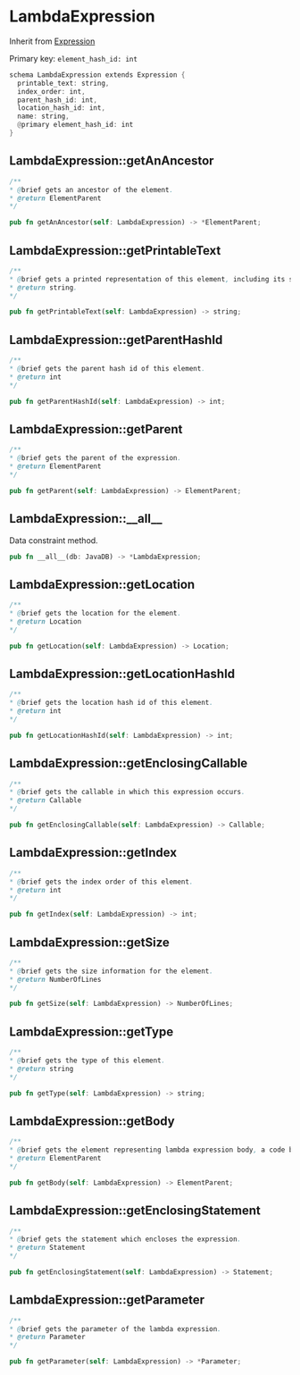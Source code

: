 # LambdaExpression

Inherit from [Expression](./Expression.md)

Primary key: `element_hash_id: int`

```rust
schema LambdaExpression extends Expression {
  printable_text: string,
  index_order: int,
  parent_hash_id: int,
  location_hash_id: int,
  name: string,
  @primary element_hash_id: int
}
```
## LambdaExpression::getAnAncestor

```java
/**
* @brief gets an ancestor of the element.
* @return ElementParent 
*/
```
```rust
pub fn getAnAncestor(self: LambdaExpression) -> *ElementParent;
```
## LambdaExpression::getPrintableText

```java
/**
* @brief gets a printed representation of this element, including its structure where applicable.
* @return string.
*/
```
```rust
pub fn getPrintableText(self: LambdaExpression) -> string;
```
## LambdaExpression::getParentHashId

```java
/**
* @brief gets the parent hash id of this element.
* @return int
*/
```
```rust
pub fn getParentHashId(self: LambdaExpression) -> int;
```
## LambdaExpression::getParent

```java
/**
* @brief gets the parent of the expression.
* @return ElementParent 
*/
```
```rust
pub fn getParent(self: LambdaExpression) -> ElementParent;
```
## LambdaExpression::\_\_all\_\_

Data constraint method.

```rust
pub fn __all__(db: JavaDB) -> *LambdaExpression;
```
## LambdaExpression::getLocation

```java
/**
* @brief gets the location for the element.
* @return Location
*/
```
```rust
pub fn getLocation(self: LambdaExpression) -> Location;
```
## LambdaExpression::getLocationHashId

```java
/**
* @brief gets the location hash id of this element.
* @return int
*/
```
```rust
pub fn getLocationHashId(self: LambdaExpression) -> int;
```
## LambdaExpression::getEnclosingCallable

```java
/**
* @brief gets the callable in which this expression occurs.
* @return Callable 
*/
```
```rust
pub fn getEnclosingCallable(self: LambdaExpression) -> Callable;
```
## LambdaExpression::getIndex

```java
/**
* @brief gets the index order of this element.
* @return int
*/
```
```rust
pub fn getIndex(self: LambdaExpression) -> int;
```
## LambdaExpression::getSize

```java
/**
* @brief gets the size information for the element.
* @return NumberOfLines
*/
```
```rust
pub fn getSize(self: LambdaExpression) -> NumberOfLines;
```
## LambdaExpression::getType

```java
/**
* @brief gets the type of this element.
* @return string
*/
```
```rust
pub fn getType(self: LambdaExpression) -> string;
```
## LambdaExpression::getBody

```java
/**
* @brief gets the element representing lambda expression body, a code block or an expression.
* @return ElementParent 
*/
```
```rust
pub fn getBody(self: LambdaExpression) -> ElementParent;
```
## LambdaExpression::getEnclosingStatement

```java
/**
* @brief gets the statement which encloses the expression.
* @return Statement 
*/
```
```rust
pub fn getEnclosingStatement(self: LambdaExpression) -> Statement;
```
## LambdaExpression::getParameter

```java
/**
* @brief gets the parameter of the lambda expression.
* @return Parameter 
*/
```
```rust
pub fn getParameter(self: LambdaExpression) -> *Parameter;
```
